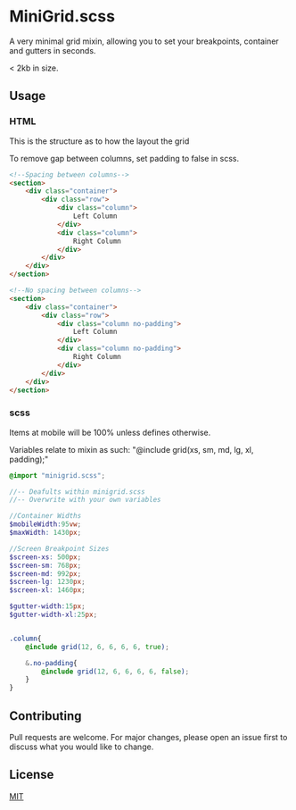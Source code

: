 # MiniGrid.scss

A very minimal grid mixin, allowing you to set your breakpoints, container and gutters in seconds.

< 2kb in size.

## Usage

### HTML
This is the structure as to how the layout the grid

To remove gap between columns, set padding to false in scss.
```html
<!--Spacing between columns-->
<section>
    <div class="container">
        <div class="row">
            <div class="column">
                Left Column
            </div>
            <div class="column">
                Right Column
            </div>
        </div>
    </div>
</section>

<!--No spacing between columns-->
<section>
    <div class="container">
        <div class="row">
            <div class="column no-padding">
                Left Column
            </div>
            <div class="column no-padding">
                Right Column
            </div>
        </div>
    </div>
</section>
```

### scss
Items at mobile will be 100% unless defines otherwise.

Variables relate to mixin as such:
"@include grid(xs, sm, md, lg, xl, padding);"
```scss
@import "minigrid.scss";

//-- Deafults within minigrid.scss
//-- Overwrite with your own variables

//Container Widths
$mobileWidth:95vw;
$maxWidth: 1430px;

//Screen Breakpoint Sizes
$screen-xs: 500px;
$screen-sm: 768px;
$screen-md: 992px;
$screen-lg: 1230px;
$screen-xl: 1460px;

$gutter-width:15px;
$gutter-width-xl:25px;


.column{
    @include grid(12, 6, 6, 6, 6, true);

    &.no-padding{
        @include grid(12, 6, 6, 6, 6, false);
    }
}

```

## Contributing
Pull requests are welcome. For major changes, please open an issue first to discuss what you would like to change.

## License
[MIT](https://choosealicense.com/licenses/mit/)